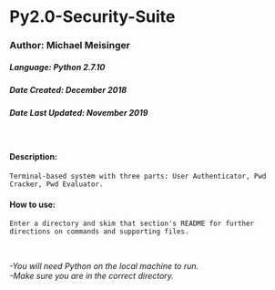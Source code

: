 # Py2.0-Security-Suite
### Author: Michael Meisinger
##### Language: Python 2.7.10
##### Date Created: December 2018
##### Date Last Updated: November 2019

<br/>

#### Description:

	Terminal-based system with three parts: User Authenticator, Pwd Cracker, Pwd Evaluator.

#### How to use:

	Enter a directory and skim that section's README for further directions on commands and supporting files.

<br/>

*-You will need Python on the local machine to run.* <br/>
*-Make sure you are in the correct directory.*
